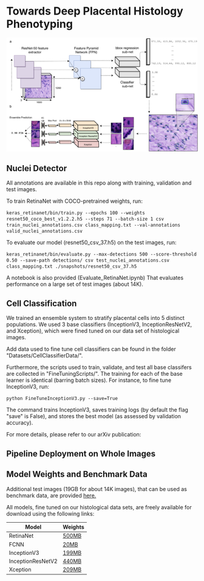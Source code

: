 # Towards Deep Placental Histology Phenotyping

![Pipeline overview](DLP.png)

## Nuclei Detector

All annotations are available in this repo along with training, validation and test images.

To train RetinaNet with COCO-pretrained weights, run:

```
keras_retinanet/bin/train.py --epochs 100 --weights resnet50_coco_best_v1.2.2.h5 --steps 71 --batch-size 1 csv train_nuclei_annotations.csv class_mapping.txt --val-annotations valid_nuclei_annotations.csv 
```

To evaluate our model (resnet50_csv_37.h5) on the test images, run:

```
keras_retinanet/bin/evaluate.py --max-detections 500 --score-threshold 0.50 --save-path detections/ csv test_nuclei_annotations.csv class_mapping.txt ./snapshots/resnet50_csv_37.h5 
```

A notebook is also provided (Evaluate_RetinaNet.ipynb) That evaluates performance on a large set of test images (about 14K).


## Cell Classification

We trained an ensemble system to stratify placental cells into 5 distinct populations. We used 3 base classifiers (InceptionV3, InceptionResNetV2, and Xception), which were fined tuned on our data set of histological images. 

Add data used to fine tune cell classifiers can be found in the folder "Datasets/CellClassifierData/". 

Furthermore, the scripts used to train, validate, and test all base classifers are collected in "FineTuningScripts/". The training for each of the base learner is identical (barring batch sizes). For instance, to fine tune InceptionV3, run:

```
python FineTuneInceptionV3.py --save=True
```

The command trains InceptionV3, saves training logs (by default the flag "save" is False), and stores the best model (as assessed by validation accuracy).

For more details, please refer to our arXiv publication:

## Pipeline Deployment on Whole Images



## Model Weights and Benchmark Data

Additional test images (19GB for about 14K images), that can be used as benchmark data, are provided [here.](https://drive.google.com/open?id=1EPu-FKU62zSKNBIVjQKSXvv53PexiNo2)

All models, fine tuned on our histological data sets, are freely available for download using the following links:

| Model     | Weights                                                                     |
|-----------|-----------------------------------------------------------------------------|
| RetinaNet | [500MB](https://drive.google.com/open?id=1ngtaC3fi27EkgNvkJKvZnyyC1WzHiOkV) |   
| FCNN      | [20MB](https://drive.google.com/open?id=1zOw_DYUpEEZ1-YVa9Q_ea9dXzXGyIFVd)  |   
| InceptionV3    | [199MB](https://drive.google.com/open?id=1L6kZBeJpRom3ZAUEUutoP1QGJuvllP1j) |
|InceptionResNetV2 | [440MB](https://drive.google.com/open?id=1r6EhhbKCXcBgpSE1l33FLWwlfRzfzjZ4)|
| Xception | [209MB](https://drive.google.com/open?id=1lI0b21uF_w2fHLDVIkhCJwDJGNFZZTHu)|
